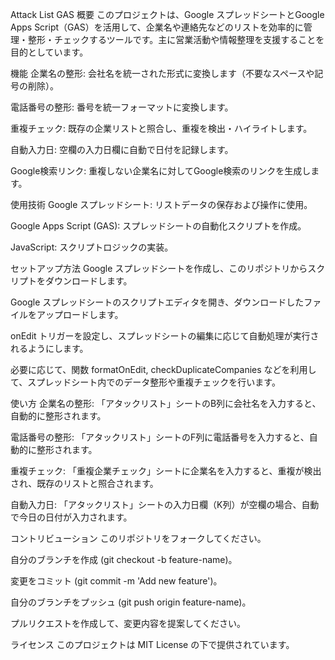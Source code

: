 Attack List GAS
概要
このプロジェクトは、Google スプレッドシートとGoogle Apps Script（GAS）を活用して、企業名や連絡先などのリストを効率的に管理・整形・チェックするツールです。主に営業活動や情報整理を支援することを目的としています。

機能
企業名の整形: 会社名を統一された形式に変換します（不要なスペースや記号の削除）。

電話番号の整形: 番号を統一フォーマットに変換します。

重複チェック: 既存の企業リストと照合し、重複を検出・ハイライトします。

自動入力日: 空欄の入力日欄に自動で日付を記録します。

Google検索リンク: 重複しない企業名に対してGoogle検索のリンクを生成します。

使用技術
Google スプレッドシート: リストデータの保存および操作に使用。

Google Apps Script (GAS): スプレッドシートの自動化スクリプトを作成。

JavaScript: スクリプトロジックの実装。

セットアップ方法
Google スプレッドシートを作成し、このリポジトリからスクリプトをダウンロードします。

Google スプレッドシートのスクリプトエディタを開き、ダウンロードしたファイルをアップロードします。

onEdit トリガーを設定し、スプレッドシートの編集に応じて自動処理が実行されるようにします。

必要に応じて、関数 formatOnEdit, checkDuplicateCompanies などを利用して、スプレッドシート内でのデータ整形や重複チェックを行います。

使い方
企業名の整形: 「アタックリスト」シートのB列に会社名を入力すると、自動的に整形されます。

電話番号の整形: 「アタックリスト」シートのF列に電話番号を入力すると、自動的に整形されます。

重複チェック: 「重複企業チェック」シートに企業名を入力すると、重複が検出され、既存のリストと照合されます。

自動入力日: 「アタックリスト」シートの入力日欄（K列）が空欄の場合、自動で今日の日付が入力されます。

コントリビューション
このリポジトリをフォークしてください。

自分のブランチを作成 (git checkout -b feature-name)。

変更をコミット (git commit -m 'Add new feature')。

自分のブランチをプッシュ (git push origin feature-name)。

プルリクエストを作成して、変更内容を提案してください。

ライセンス
このプロジェクトは MIT License の下で提供されています。
